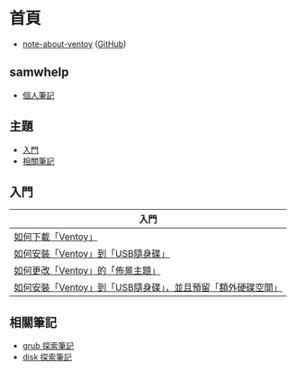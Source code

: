 
# 首頁

* [note-about-ventoy](https://samwhelp.github.io/note-about-ventoy/) ([GitHub](https://github.com/samwhelp/note-about-ventoy))


## samwhelp

* [個人筆記](https://samwhelp.github.io/book/)


## 主題

* [入門](#入門)
* [相關筆記](#相關筆記)


## 入門

| 入門 |
| --- |
| [如何下載「Ventoy」](read/start/download) |
| [如何安裝「Ventoy」到「USB隨身碟」](read/start/install) |
| [如何更改「Ventoy」的「佈景主題」](read/start/theme) |
| [如何安裝「Ventoy」到「USB隨身碟」，並且預留「額外硬碟空間」](read/start/install-preserve-space) |


## 相關筆記

* [grub 探索筆記](https://samwhelp.github.io/note-about-grub/)
* [disk 探索筆記](https://samwhelp.github.io/note-about-disk/)
